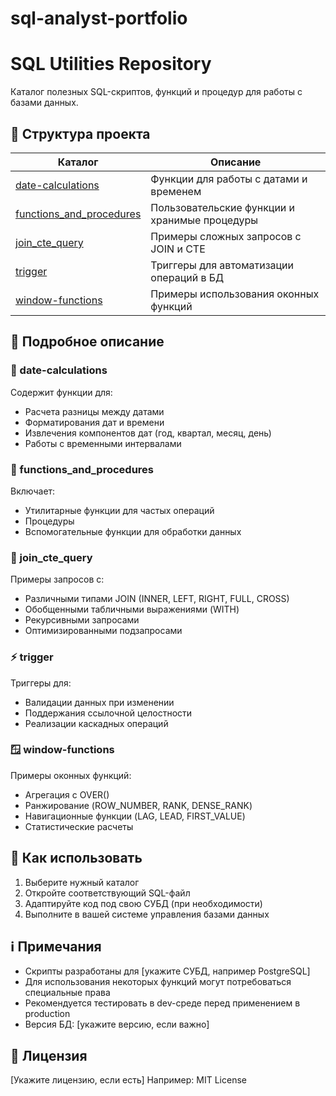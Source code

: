 # sql-analyst-portfolio
# SQL Utilities Repository

Каталог полезных SQL-скриптов, функций и процедур для работы с базами данных.

## 📂 Структура проекта

| Каталог                  | Описание                                                                 |
|--------------------------|--------------------------------------------------------------------------|
| [date-calculations](date-calculations/)       | Функции для работы с датами и временем                                  |
| [functions_and_procedures](functions_and_procedures/) | Пользовательские функции и хранимые процедуры                         |
| [join_cte_query](join_cte_query/)       | Примеры сложных запросов с JOIN и CTE                                  |
| [trigger](trigger/)               | Триггеры для автоматизации операций в БД                              |
| [window-functions](window-functions/)     | Примеры использования оконных функций                                |

## 📝 Подробное описание

### 📅 date-calculations
Содержит функции для:
- Расчета разницы между датами
- Форматирования дат и времени
- Извлечения компонентов дат (год, квартал, месяц, день)
- Работы с временными интервалами

### 🔧 functions_and_procedures
Включает:
- Утилитарные функции для частых операций
- Процедуры 
- Вспомогательные функции для обработки данных

### 🔗 join_cte_query
Примеры запросов с:
- Различными типами JOIN (INNER, LEFT, RIGHT, FULL, CROSS)
- Обобщенными табличными выражениями (WITH)
- Рекурсивными запросами
- Оптимизированными подзапросами

### ⚡ trigger
Триггеры для:
- Валидации данных при изменении
- Поддержания ссылочной целостности
- Реализации каскадных операций

### 🪟 window-functions
Примеры оконных функций:
- Агрегация с OVER()
- Ранжирование (ROW_NUMBER, RANK, DENSE_RANK)
- Навигационные функции (LAG, LEAD, FIRST_VALUE)
- Статистические расчеты

## 🚀 Как использовать

1. Выберите нужный каталог
2. Откройте соответствующий SQL-файл
3. Адаптируйте код под свою СУБД (при необходимости)
4. Выполните в вашей системе управления базами данных

## ℹ️ Примечания

- Скрипты разработаны для [укажите СУБД, например PostgreSQL]
- Для использования некоторых функций могут потребоваться специальные права
- Рекомендуется тестировать в dev-среде перед применением в production
- Версия БД: [укажите версию, если важно]

## 📜 Лицензия

[Укажите лицензию, если есть] Например: MIT License
